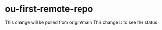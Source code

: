 # ou-first-remote-repo
This change will be pulled from origin/main
This change is to see the status
